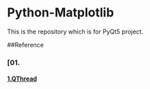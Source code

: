 # Python-Matplotlib

This is the repository which is for PyQt5 project.

##Reference

### [01.
#### [1.QThread](https://github.com/naddongddong/Python-PyQt5/tree/main/project/01.QThread)
